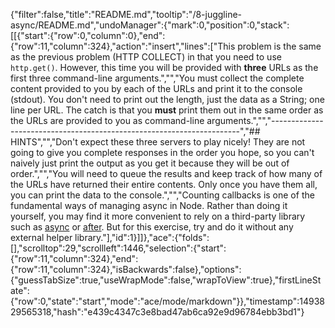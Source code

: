 {"filter":false,"title":"README.md","tooltip":"/8-juggline-async/README.md","undoManager":{"mark":0,"position":0,"stack":[[{"start":{"row":0,"column":0},"end":{"row":11,"column":324},"action":"insert","lines":["This problem is the same as the previous problem (HTTP COLLECT) in that you need to use `http.get()`. However, this time you will be provided with **three** URLs as the first three command-line arguments.","","You must collect the complete content provided to you by each of the URLs and print it to the console (stdout). You don't need to print out the length, just the data as a String; one line per URL. The catch is that you **must** print them out in the same order as the URLs are provided to you as command-line arguments.","","----------------------------------------------------------------------","## HINTS","","Don't expect these three servers to play nicely! They are not going to give you complete responses in the order you hope, so you can't naively just print the output as you get it because they will be out of order.","","You will need to queue the results and keep track of how many of the URLs have returned their entire contents. Only once you have them all, you can print the data to the console.","","Counting callbacks is one of the fundamental ways of managing async in Node. Rather than doing it yourself, you may find it more convenient to rely on a third-party library such as [async](https://npmjs.com/async) or [after](https://npmjs.com/after). But for this exercise, try and do it without any external helper library."],"id":1}]]},"ace":{"folds":[],"scrolltop":29,"scrollleft":1446,"selection":{"start":{"row":11,"column":324},"end":{"row":11,"column":324},"isBackwards":false},"options":{"guessTabSize":true,"useWrapMode":false,"wrapToView":true},"firstLineState":{"row":0,"state":"start","mode":"ace/mode/markdown"}},"timestamp":1493829565318,"hash":"e439c4347c3e8bad47ab6ca92e9d96784ebb3bd1"}